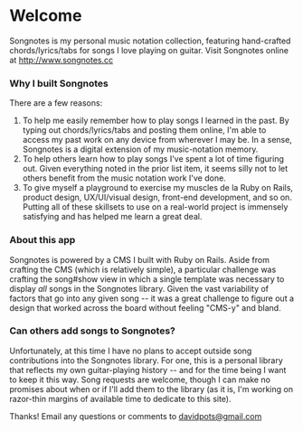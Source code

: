 # Welcome

Songnotes is my personal music notation collection, featuring hand-crafted chords/lyrics/tabs for songs I love playing on guitar. Visit Songnotes online at http://www.songnotes.cc

### Why I built Songnotes

There are a few reasons:

1. To help me easily remember how to play songs I learned in the past. By typing out chords/lyrics/tabs and posting them online, I'm able to access my past work on any device from wherever I may be. In a sense, Songnotes is a digital extension of my music-notation memory.
2. To help others learn how to play songs I've spent a lot of time figuring out. Given everything noted in the prior list item, it seems silly not to let others benefit from the music notation work I've done.
3. To give myself a playground to exercise my muscles de la Ruby on Rails, product design, UX/UI/visual design, front-end development, and so on. Putting all of these skillsets to use on a real-world project is immensely satisfying and has helped me learn a great deal.

### About this app

Songnotes is powered by a CMS I built with Ruby on Rails. Aside from crafting the CMS (which is relatively simple), a particular challenge was crafting the song#show view in which a single template was necessary to display _all_ songs in the Songnotes library. Given the vast variability of factors that go into any given song -- it was a great challenge to figure out a design that worked across the board without feeling "CMS-y" and bland.

### Can others add songs to Songnotes?

Unfortunately, at this time I have no plans to accept outside song contributions into the Songnotes library. For one, this is a personal library that reflects my own guitar-playing history -- and for the time being I want to keep it this way. Song requests are welcome, though I can make no promises about when or if I'll add them to the library (as it is, I'm working on razor-thin margins of available time to dedicate to this site).

Thanks! Email any questions or comments to davidpots@gmail.com